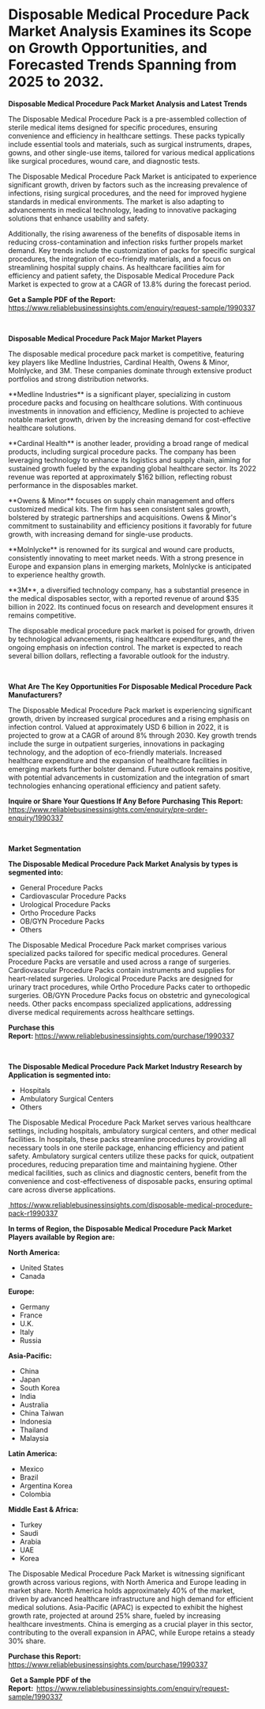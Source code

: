 <p><h1>Disposable Medical Procedure Pack Market Analysis Examines its Scope on Growth Opportunities, and Forecasted Trends Spanning from 2025 to 2032.</h1></p><p><strong>Disposable Medical Procedure Pack Market Analysis and Latest Trends</strong></p>
<p><p>The Disposable Medical Procedure Pack is a pre-assembled collection of sterile medical items designed for specific procedures, ensuring convenience and efficiency in healthcare settings. These packs typically include essential tools and materials, such as surgical instruments, drapes, gowns, and other single-use items, tailored for various medical applications like surgical procedures, wound care, and diagnostic tests.</p><p>The Disposable Medical Procedure Pack Market is anticipated to experience significant growth, driven by factors such as the increasing prevalence of infections, rising surgical procedures, and the need for improved hygiene standards in medical environments. The market is also adapting to advancements in medical technology, leading to innovative packaging solutions that enhance usability and safety.</p><p>Additionally, the rising awareness of the benefits of disposable items in reducing cross-contamination and infection risks further propels market demand. Key trends include the customization of packs for specific surgical procedures, the integration of eco-friendly materials, and a focus on streamlining hospital supply chains. As healthcare facilities aim for efficiency and patient safety, the Disposable Medical Procedure Pack Market is expected to grow at a CAGR of 13.8% during the forecast period.</p></p>
<p><strong>Get a Sample PDF of the Report:&nbsp;</strong> <a href="https://www.reliablebusinessinsights.com/enquiry/request-sample/1990337?utm_campaign=3073&utm_medium=2&utm_source=Github&utm_content=ia&utm_term=16042025&utm_id=disposable-medical-procedure-pack">https://www.reliablebusinessinsights.com/enquiry/request-sample/1990337</a></p>
<p>&nbsp;</p>
<p><strong>Disposable Medical Procedure Pack Major Market Players</strong></p>
<p><p>The disposable medical procedure pack market is competitive, featuring key players like Medline Industries, Cardinal Health, Owens & Minor, Molnlycke, and 3M. These companies dominate through extensive product portfolios and strong distribution networks.</p><p>**Medline Industries** is a significant player, specializing in custom procedure packs and focusing on healthcare solutions. With continuous investments in innovation and efficiency, Medline is projected to achieve notable market growth, driven by the increasing demand for cost-effective healthcare solutions.</p><p>**Cardinal Health** is another leader, providing a broad range of medical products, including surgical procedure packs. The company has been leveraging technology to enhance its logistics and supply chain, aiming for sustained growth fueled by the expanding global healthcare sector. Its 2022 revenue was reported at approximately $162 billion, reflecting robust performance in the disposables market.</p><p>**Owens & Minor** focuses on supply chain management and offers customized medical kits. The firm has seen consistent sales growth, bolstered by strategic partnerships and acquisitions. Owens & Minor's commitment to sustainability and efficiency positions it favorably for future growth, with increasing demand for single-use products.</p><p>**Molnlycke** is renowned for its surgical and wound care products, consistently innovating to meet market needs. With a strong presence in Europe and expansion plans in emerging markets, Molnlycke is anticipated to experience healthy growth.</p><p>**3M**, a diversified technology company, has a substantial presence in the medical disposables sector, with a reported revenue of around $35 billion in 2022. Its continued focus on research and development ensures it remains competitive.</p><p>The disposable medical procedure pack market is poised for growth, driven by technological advancements, rising healthcare expenditures, and the ongoing emphasis on infection control. The market is expected to reach several billion dollars, reflecting a favorable outlook for the industry.</p></p>
<p>&nbsp;</p>
<p><strong>What Are The Key Opportunities For Disposable Medical Procedure Pack Manufacturers?</strong></p>
<p><p>The Disposable Medical Procedure Pack market is experiencing significant growth, driven by increased surgical procedures and a rising emphasis on infection control. Valued at approximately USD 6 billion in 2022, it is projected to grow at a CAGR of around 8% through 2030. Key growth trends include the surge in outpatient surgeries, innovations in packaging technology, and the adoption of eco-friendly materials. Increased healthcare expenditure and the expansion of healthcare facilities in emerging markets further bolster demand. Future outlook remains positive, with potential advancements in customization and the integration of smart technologies enhancing operational efficiency and patient safety.</p></p>
<p><strong>Inquire or Share Your Questions If Any Before Purchasing This Report:</strong> <a href="https://www.reliablebusinessinsights.com/enquiry/pre-order-enquiry/1990337?utm_campaign=3073&utm_medium=2&utm_source=Github&utm_content=ia&utm_term=16042025&utm_id=disposable-medical-procedure-pack">https://www.reliablebusinessinsights.com/enquiry/pre-order-enquiry/1990337</a></p>
<p>&nbsp;</p>
<p><strong>Market Segmentation</strong></p>
<p><strong>The Disposable Medical Procedure Pack Market Analysis by types is segmented into:</strong></p>
<p><ul><li>General Procedure Packs</li><li>Cardiovascular Procedure Packs</li><li>Urological Procedure Packs</li><li>Ortho Procedure Packs</li><li>OB/GYN Procedure Packs</li><li>Others</li></ul></p>
<p><p>The Disposable Medical Procedure Pack market comprises various specialized packs tailored for specific medical procedures. General Procedure Packs are versatile and used across a range of surgeries. Cardiovascular Procedure Packs contain instruments and supplies for heart-related surgeries. Urological Procedure Packs are designed for urinary tract procedures, while Ortho Procedure Packs cater to orthopedic surgeries. OB/GYN Procedure Packs focus on obstetric and gynecological needs. Other packs encompass specialized applications, addressing diverse medical requirements across healthcare settings.</p></p>
<p><strong>Purchase this Report:&nbsp;</strong><a href="https://www.reliablebusinessinsights.com/purchase/1990337?utm_campaign=3073&utm_medium=2&utm_source=Github&utm_content=ia&utm_term=16042025&utm_id=disposable-medical-procedure-pack">https://www.reliablebusinessinsights.com/purchase/1990337</a></p>
<p>&nbsp;</p>
<p><strong>The Disposable Medical Procedure Pack Market Industry Research by Application is segmented into:</strong></p>
<p><ul><li>Hospitals</li><li>Ambulatory Surgical Centers</li><li>Others</li></ul></p>
<p><p>The Disposable Medical Procedure Pack Market serves various healthcare settings, including hospitals, ambulatory surgical centers, and other medical facilities. In hospitals, these packs streamline procedures by providing all necessary tools in one sterile package, enhancing efficiency and patient safety. Ambulatory surgical centers utilize these packs for quick, outpatient procedures, reducing preparation time and maintaining hygiene. Other medical facilities, such as clinics and diagnostic centers, benefit from the convenience and cost-effectiveness of disposable packs, ensuring optimal care across diverse applications.</p></p>
<p><a href="https://www.reliablebusinessinsights.com/disposable-medical-procedure-pack-r1990337?utm_campaign=3073&utm_medium=2&utm_source=Github&utm_content=ia&utm_term=16042025&utm_id=disposable-medical-procedure-pack">&nbsp;https://www.reliablebusinessinsights.com/disposable-medical-procedure-pack-r1990337</a></p>
<p><strong>In terms of Region, the Disposable Medical Procedure Pack Market Players available by Region are:</strong></p>
<p>
    <p> <strong> North America: </strong>
        <ul>
            <li>United States</li>
            <li>Canada</li>
        </ul>
        </p> 
    <p> <strong> Europe: </strong>
        <ul>
            <li>Germany</li>
            <li>France</li>
            <li>U.K.</li>
            <li>Italy</li>
            <li>Russia</li>
        </ul>
        </p> 
    <p> <strong> Asia-Pacific: </strong>
        <ul>
            <li>China</li>
            <li>Japan</li>
            <li>South Korea</li>
            <li>India</li>
            <li>Australia</li>
            <li>China Taiwan</li>
            <li>Indonesia</li>
            <li>Thailand</li>
            <li>Malaysia</li>
        </ul>
        </p> 
    <p> <strong> Latin America: </strong>
        <ul>
            <li>Mexico</li>
            <li>Brazil</li>
            <li>Argentina Korea</li>
            <li>Colombia</li>
        </ul>
        </p> 
    <p> <strong> Middle East & Africa: </strong>
        <ul>
            <li>Turkey</li>
            <li>Saudi</li>
            <li>Arabia</li>
            <li>UAE</li>
            <li>Korea</li>
        </ul>
    </p>
    </p>
<p><p>The Disposable Medical Procedure Pack Market is witnessing significant growth across various regions, with North America and Europe leading in market share. North America holds approximately 40% of the market, driven by advanced healthcare infrastructure and high demand for efficient medical solutions. Asia-Pacific (APAC) is expected to exhibit the highest growth rate, projected at around 25% share, fueled by increasing healthcare investments. China is emerging as a crucial player in this sector, contributing to the overall expansion in APAC, while Europe retains a steady 30% share.</p></p>
<p><strong>Purchase this Report: </strong><a href="https://www.reliablebusinessinsights.com/purchase/1990337?utm_campaign=3073&utm_medium=2&utm_source=Github&utm_content=ia&utm_term=16042025&utm_id=disposable-medical-procedure-pack">https://www.reliablebusinessinsights.com/purchase/1990337</a></p>
<p>&nbsp;<strong>Get a Sample PDF of the Report:&nbsp;&nbsp;</strong><a href="https://www.reliablebusinessinsights.com/enquiry/request-sample/1990337?utm_campaign=3073&utm_medium=2&utm_source=Github&utm_content=ia&utm_term=16042025&utm_id=disposable-medical-procedure-pack">https://www.reliablebusinessinsights.com/enquiry/request-sample/1990337</a></p>
<p><strong></strong></p>
<p><p></p><p></p><p></p></p>